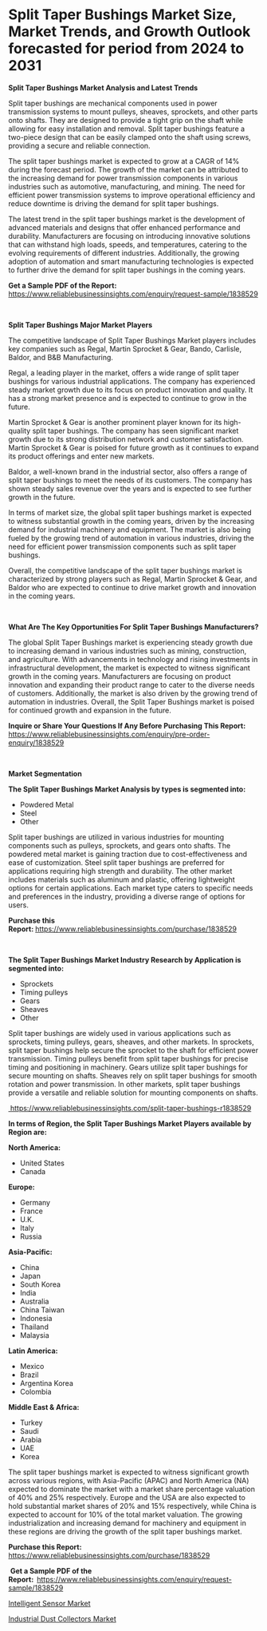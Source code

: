 <p><h1>Split Taper Bushings Market Size, Market Trends, and Growth Outlook forecasted for period from 2024 to 2031</h1></p><p><strong>Split Taper Bushings Market Analysis and Latest Trends</strong></p>
<p><p>Split taper bushings are mechanical components used in power transmission systems to mount pulleys, sheaves, sprockets, and other parts onto shafts. They are designed to provide a tight grip on the shaft while allowing for easy installation and removal. Split taper bushings feature a two-piece design that can be easily clamped onto the shaft using screws, providing a secure and reliable connection.</p><p>The split taper bushings market is expected to grow at a CAGR of 14% during the forecast period. The growth of the market can be attributed to the increasing demand for power transmission components in various industries such as automotive, manufacturing, and mining. The need for efficient power transmission systems to improve operational efficiency and reduce downtime is driving the demand for split taper bushings.</p><p>The latest trend in the split taper bushings market is the development of advanced materials and designs that offer enhanced performance and durability. Manufacturers are focusing on introducing innovative solutions that can withstand high loads, speeds, and temperatures, catering to the evolving requirements of different industries. Additionally, the growing adoption of automation and smart manufacturing technologies is expected to further drive the demand for split taper bushings in the coming years.</p></p>
<p><strong>Get a Sample PDF of the Report:&nbsp;</strong> <a href="https://www.reliablebusinessinsights.com/enquiry/request-sample/1838529">https://www.reliablebusinessinsights.com/enquiry/request-sample/1838529</a></p>
<p>&nbsp;</p>
<p><strong>Split Taper Bushings Major Market Players</strong></p>
<p><p>The competitive landscape of Split Taper Bushings Market players includes key companies such as Regal, Martin Sprocket & Gear, Bando, Carlisle, Baldor, and B&B Manufacturing. </p><p>Regal, a leading player in the market, offers a wide range of split taper bushings for various industrial applications. The company has experienced steady market growth due to its focus on product innovation and quality. It has a strong market presence and is expected to continue to grow in the future.</p><p>Martin Sprocket & Gear is another prominent player known for its high-quality split taper bushings. The company has seen significant market growth due to its strong distribution network and customer satisfaction. Martin Sprocket & Gear is poised for future growth as it continues to expand its product offerings and enter new markets.</p><p>Baldor, a well-known brand in the industrial sector, also offers a range of split taper bushings to meet the needs of its customers. The company has shown steady sales revenue over the years and is expected to see further growth in the future. </p><p>In terms of market size, the global split taper bushings market is expected to witness substantial growth in the coming years, driven by the increasing demand for industrial machinery and equipment. The market is also being fueled by the growing trend of automation in various industries, driving the need for efficient power transmission components such as split taper bushings.</p><p>Overall, the competitive landscape of the split taper bushings market is characterized by strong players such as Regal, Martin Sprocket & Gear, and Baldor who are expected to continue to drive market growth and innovation in the coming years.</p></p>
<p>&nbsp;</p>
<p><strong>What Are The Key Opportunities For Split Taper Bushings Manufacturers?</strong></p>
<p><p>The global Split Taper Bushings market is experiencing steady growth due to increasing demand in various industries such as mining, construction, and agriculture. With advancements in technology and rising investments in infrastructural development, the market is expected to witness significant growth in the coming years. Manufacturers are focusing on product innovation and expanding their product range to cater to the diverse needs of customers. Additionally, the market is also driven by the growing trend of automation in industries. Overall, the Split Taper Bushings market is poised for continued growth and expansion in the future.</p></p>
<p><strong>Inquire or Share Your Questions If Any Before Purchasing This Report:</strong> <a href="https://www.reliablebusinessinsights.com/enquiry/pre-order-enquiry/1838529">https://www.reliablebusinessinsights.com/enquiry/pre-order-enquiry/1838529</a></p>
<p>&nbsp;</p>
<p><strong>Market Segmentation</strong></p>
<p><strong>The Split Taper Bushings Market Analysis by types is segmented into:</strong></p>
<p><ul><li>Powdered Metal</li><li>Steel</li><li>Other</li></ul></p>
<p><p>Split taper bushings are utilized in various industries for mounting components such as pulleys, sprockets, and gears onto shafts. The powdered metal market is gaining traction due to cost-effectiveness and ease of customization. Steel split taper bushings are preferred for applications requiring high strength and durability. The other market includes materials such as aluminum and plastic, offering lightweight options for certain applications. Each market type caters to specific needs and preferences in the industry, providing a diverse range of options for users.</p></p>
<p><strong>Purchase this Report:&nbsp;</strong><a href="https://www.reliablebusinessinsights.com/purchase/1838529">https://www.reliablebusinessinsights.com/purchase/1838529</a></p>
<p>&nbsp;</p>
<p><strong>The Split Taper Bushings Market Industry Research by Application is segmented into:</strong></p>
<p><ul><li>Sprockets</li><li>Timing pulleys</li><li>Gears</li><li>Sheaves</li><li>Other</li></ul></p>
<p><p>Split taper bushings are widely used in various applications such as sprockets, timing pulleys, gears, sheaves, and other markets. In sprockets, split taper bushings help secure the sprocket to the shaft for efficient power transmission. Timing pulleys benefit from split taper bushings for precise timing and positioning in machinery. Gears utilize split taper bushings for secure mounting on shafts. Sheaves rely on split taper bushings for smooth rotation and power transmission. In other markets, split taper bushings provide a versatile and reliable solution for mounting components on shafts.</p></p>
<p><a href="https://www.reliablebusinessinsights.com/split-taper-bushings-r1838529">&nbsp;https://www.reliablebusinessinsights.com/split-taper-bushings-r1838529</a></p>
<p><strong>In terms of Region, the Split Taper Bushings Market Players available by Region are:</strong></p>
<p>
    <p> <strong> North America: </strong>
        <ul>
            <li>United States</li>
            <li>Canada</li>
        </ul>
        </p> 
    <p> <strong> Europe: </strong>
        <ul>
            <li>Germany</li>
            <li>France</li>
            <li>U.K.</li>
            <li>Italy</li>
            <li>Russia</li>
        </ul>
        </p> 
    <p> <strong> Asia-Pacific: </strong>
        <ul>
            <li>China</li>
            <li>Japan</li>
            <li>South Korea</li>
            <li>India</li>
            <li>Australia</li>
            <li>China Taiwan</li>
            <li>Indonesia</li>
            <li>Thailand</li>
            <li>Malaysia</li>
        </ul>
        </p> 
    <p> <strong> Latin America: </strong>
        <ul>
            <li>Mexico</li>
            <li>Brazil</li>
            <li>Argentina Korea</li>
            <li>Colombia</li>
        </ul>
        </p> 
    <p> <strong> Middle East & Africa: </strong>
        <ul>
            <li>Turkey</li>
            <li>Saudi</li>
            <li>Arabia</li>
            <li>UAE</li>
            <li>Korea</li>
        </ul>
    </p>
    </p>
<p><p>The split taper bushings market is expected to witness significant growth across various regions, with Asia-Pacific (APAC) and North America (NA) expected to dominate the market with a market share percentage valuation of 40% and 25% respectively. Europe and the USA are also expected to hold substantial market shares of 20% and 15% respectively, while China is expected to account for 10% of the total market valuation. The growing industrialization and increasing demand for machinery and equipment in these regions are driving the growth of the split taper bushings market.</p></p>
<p><strong>Purchase this Report: </strong><a href="https://www.reliablebusinessinsights.com/purchase/1838529">https://www.reliablebusinessinsights.com/purchase/1838529</a></p>
<p>&nbsp;<strong>Get a Sample PDF of the Report:&nbsp;&nbsp;</strong><a href="https://www.reliablebusinessinsights.com/enquiry/request-sample/1838529">https://www.reliablebusinessinsights.com/enquiry/request-sample/1838529</a></p>
<p><strong></strong></p>
<p><p><a href="https://github.com/sofayahoo2023/Market-Research-Report-List-5/blob/main/intelligent-sensor-market.md">Intelligent Sensor Market</a></p><p><a href="https://github.com/niyotibauri9/Market-Research-Report-List-1/blob/main/industrial-dust-collectors-market.md">Industrial Dust Collectors Market</a></p></p>